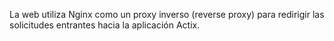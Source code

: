 La web utiliza Nginx como un proxy inverso (reverse proxy) para redirigir las solicitudes entrantes hacia la aplicación Actix.